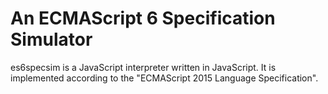 An ECMAScript 6 Specification Simulator
=======================================

es6specsim is a JavaScript interpreter written in JavaScript. It is implemented according to the "ECMAScript 2015 Language Specification".
